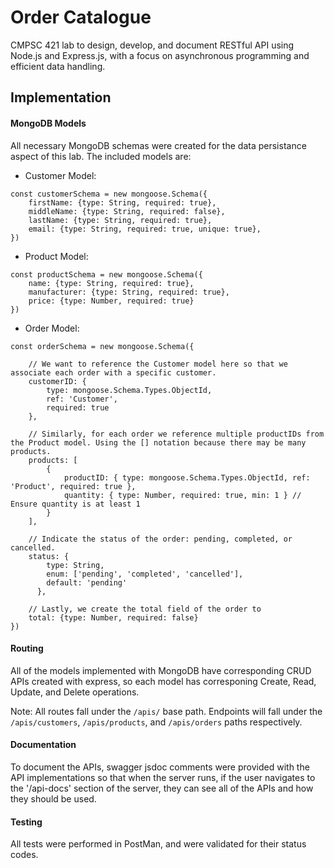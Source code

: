 # Order Catalogue
CMPSC 421 lab to design, develop, and document RESTful API using Node.js and Express.js, with a focus on asynchronous programming and efficient data handling.

## Implementation
#### MongoDB Models
All necessary MongoDB schemas were created for the data persistance aspect of this lab. The included models are: 
- Customer Model:
```
const customerSchema = new mongoose.Schema({
    firstName: {type: String, required: true},
    middleName: {type: String, required: false},
    lastName: {type: String, required: true},
    email: {type: String, required: true, unique: true},
})
```
- Product Model:
```
const productSchema = new mongoose.Schema({
    name: {type: String, required: true},
    manufacturer: {type: String, required: true},
    price: {type: Number, required: true}
})
```
- Order Model:
```
const orderSchema = new mongoose.Schema({

    // We want to reference the Customer model here so that we associate each order with a specific customer.
    customerID: {
        type: mongoose.Schema.Types.ObjectId,
        ref: 'Customer',
        required: true
    },

    // Similarly, for each order we reference multiple productIDs from the Product model. Using the [] notation because there may be many products.
    products: [
        {
            productID: { type: mongoose.Schema.Types.ObjectId, ref: 'Product', required: true },
            quantity: { type: Number, required: true, min: 1 } // Ensure quantity is at least 1
        }
    ],

    // Indicate the status of the order: pending, completed, or cancelled.
    status: {
        type: String,
        enum: ['pending', 'completed', 'cancelled'],
        default: 'pending'
      },

    // Lastly, we create the total field of the order to 
    total: {type: Number, required: false}
})
```
#### Routing
All of the models implemented with MongoDB have corresponding CRUD APIs created with express, so each model has corresponing Create, Read, Update, and Delete operations.

Note: All routes fall under the `/apis/` base path. Endpoints will fall under the `/apis/customers`,   `/apis/products`, and `/apis/orders` paths respectively.

#### Documentation
To document the APIs, swagger jsdoc comments were provided with the API implementations so that when the server runs, if the user navigates to the '/api-docs' section of the server, they can see all of the APIs and how they should be used.

#### Testing
All tests were performed in PostMan, and were validated for their status codes.